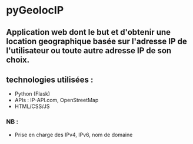 # pyGeolocIP

## Application web dont le but et d'obtenir une location geographique basée sur l'adresse IP de l'utilisateur ou toute autre adresse IP de son choix.

## technologies utilisées : 
  - Python (Flask)
  - APIs : IP-API.com, OpenStreetMap
  - HTML/CSS/JS

### NB : 
  - Prise en charge des IPv4, IPv6, nom de domaine
